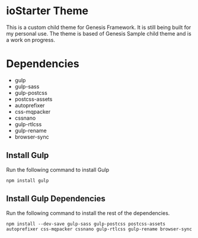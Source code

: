 # ioStarter Theme
This is a custom child theme for Genesis Framework. It is still being built for my personal use. The theme is based of Genesis Sample child theme and is a work on progress.

# Dependencies
- gulp
- gulp-sass
- gulp-postcss
- postcss-assets
- autoprefixer
- css-mqpacker
- cssnano
- gulp-rtlcss
- gulp-rename
- browser-sync

## Install Gulp
Run the following command to install Gulp
```
npm install gulp
```

## Install Gulp Dependencies
Run the following command to install the rest of the dependencies.
```
npm install --dev-save gulp-sass gulp-postcss postcss-assets autoprefixer css-mqpacker cssnano gulp-rtlcss gulp-rename browser-sync
```